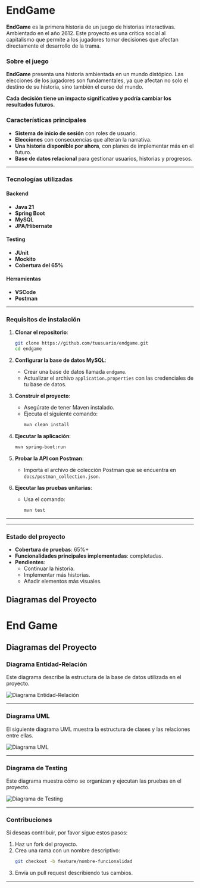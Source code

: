 # EndGame

**EndGame** es la primera historia de un juego de historias interactivas. Ambientado en el año 2612. Este proyecto es una crítica social al capitalismo que permite a los jugadores tomar decisiones que afectan directamente el desarrollo de la trama.


### Sobre el juego

**EndGame** presenta una historia ambientada en un mundo distópico. Las elecciones de los jugadores son fundamentales, ya que afectan no solo el destino de su historia, sino también el curso del mundo.

**Cada decisión tiene un impacto significativo y podría cambiar los resultados futuros.**

### Características principales

- **Sistema de inicio de sesión** con roles de usuario.
- **Elecciones** con consecuencias que alteran la narrativa.
- **Una historia disponible por ahora**, con planes de implementar más en el futuro.
- **Base de datos relacional** para gestionar usuarios, historias y progresos.

---

### Tecnologías utilizadas

#### Backend
- **Java 21**
- **Spring Boot**
- **MySQL**
- **JPA/Hibernate**

#### Testing
- **JUnit**
- **Mockito**
- **Cobertura del 65%**

#### Herramientas
- **VSCode**
- **Postman**

---

### Requisitos de instalación

1. **Clonar el repositorio**:
   ```bash
   git clone https://github.com/tuusuario/endgame.git
   cd endgame
   ```

2. **Configurar la base de datos MySQL**:
   - Crear una base de datos llamada `endgame`.
   - Actualizar el archivo `application.properties` con las credenciales de tu base de datos.

3. **Construir el proyecto**:
   - Asegúrate de tener Maven instalado.
   - Ejecuta el siguiente comando:
     ```bash
     mvn clean install
     ```

4. **Ejecutar la aplicación**:
   ```bash
   mvn spring-boot:run
   ```

5. **Probar la API con Postman**:
   - Importa el archivo de colección Postman que se encuentra en `docs/postman_collection.json`.

6. **Ejecutar las pruebas unitarias**:
   - Usa el comando:
     ```bash
     mvn test
     ```

---


---

### Estado del proyecto

- **Cobertura de pruebas**: 65%+
- **Funcionalidades principales implementadas**: completadas.
- **Pendientes**:
  - Continuar la historia.
  - Implementar más historias.
  - Añadir elementos más visuales.


## Diagramas del Proyecto
# End Game

## Diagramas del Proyecto

### Diagrama Entidad-Relación
Este diagrama describe la estructura de la base de datos utilizada en el proyecto.

![Diagrama Entidad-Relación](https://i.imgur.com/sv8nkSY.png "Diagrama Entidad-Relación")

---

### Diagrama UML
El siguiente diagrama UML muestra la estructura de clases y las relaciones entre ellas.

![Diagrama UML](https://www.planttext.com/api/plantuml/png/lLR1RXiX4BrRyZ-Wd8Zg77grgYf9VMYaA8wIvWCmq5qalBZ09cgZ_7lPDR03dZXHrTO7sxo1cRTl7h3dpZFh-wsUpxXcpf47rpEh37cUpqZuV52T9qf4D6Bttggk8PtPRgn4GznOAoji5z8_6IiYUcSqiKR7aJQDwkXf73dflumPw3xHaknpf7YJuwSfDAsyWRHeGHB9Kyu6wLxciwJ9GBNKuouJBxIOu9mvGA-J789v9I07QdzLpXkhM4KWmIKB8HstQiULwIOUgmd4cC0mM8-pMO-nYiiQ5lnVJ6wjQQnqjL4JNB9ferekbDXeywENJ30NvrmRplIAUKc-IzucHTC-w0jxvswqfVvDc2IONLzmtpEjVZ5x6xQL4epclRCaWU42j2u2EBVQgPpPvhMaQSucR0au9scH9Y6kMdrR_w6nG0RQvYTAAEOQwGwhlSywO3qrqHDx3FV4OPs_PWjGWkwolWajwLpqlhsNzb5ncUaaMx4GavrNF1Ie3hb5FYcFdmXrwkk0Vm9j-KpsfaaGnPk2fW6AfpG9efM3yHRKMM5htkFbHwC4USlG1vd_vJOixmDKjO03mS8eg5MkV73IhgHdIYVThxOx3ToHmqGR9eRnvS_XksDRIVlu1sSL7_2WeH4VzB6o2Jo3faTlnmLvov2BuUPU3ZeW_Kgvuybv9GgRf0rmyl64d9sDF-EjcSzp4CYl5bXmEgYEHSDJunE0m-Spk5En-hMqDVaZSP03RJqszLnsOdmb-mq0 "Diagrama UML")

---

### Diagrama de Testing
Este diagrama muestra cómo se organizan y ejecutan las pruebas en el proyecto.

![Diagrama de Testing](https://i.imgur.com/WaM22FN.png "Diagrama de Testing")





---

### Contribuciones

Si deseas contribuir, por favor sigue estos pasos:

1. Haz un fork del proyecto.
2. Crea una rama con un nombre descriptivo:
   ```bash
   git checkout -b feature/nombre-funcionalidad
   ```
3. Envía un pull request describiendo tus cambios.

---



